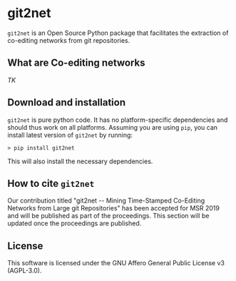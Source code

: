 # git2net

`git2net` is an Open Source Python package that facilitates the extraction of co-editing networks
from git repositories.

## What are Co-editing networks

*TK*

## Download and installation

`git2net` is pure python code. It has no platform-specific dependencies and should thus work on all platforms. Assuming you are using `pip`, you can install latest version of `git2net` by running:

```
> pip install git2net
```

This will also install the necessary dependencies.

## How to cite `git2net`

Our contribution titled "git2net -- Mining Time-Stamped Co-Editing Networks from Large git
Repositories" has been accepted for MSR 2019 and will be published as part of the proceedings. This
section will be updated once the proceedings are published.

## License

This software is licensed under the GNU Affero General Public License v3 (AGPL-3.0).
